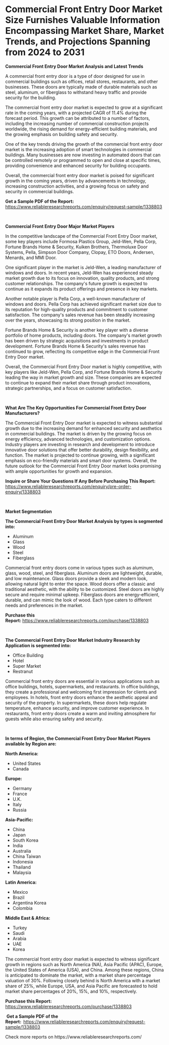 <p><h1>Commercial Front Entry Door Market Size Furnishes Valuable Information Encompassing Market Share, Market Trends, and Projections Spanning from 2024 to 2031</h1></p><p><strong>Commercial Front Entry Door Market Analysis and Latest Trends</strong></p>
<p><p>A commercial front entry door is a type of door designed for use in commercial buildings such as offices, retail stores, restaurants, and other businesses. These doors are typically made of durable materials such as steel, aluminum, or fiberglass to withstand heavy traffic and provide security for the building.</p><p>The commercial front entry door market is expected to grow at a significant rate in the coming years, with a projected CAGR of 11.4% during the forecast period. This growth can be attributed to a number of factors, including the increasing number of commercial construction projects worldwide, the rising demand for energy-efficient building materials, and the growing emphasis on building safety and security.</p><p>One of the key trends driving the growth of the commercial front entry door market is the increasing adoption of smart technologies in commercial buildings. Many businesses are now investing in automated doors that can be controlled remotely or programmed to open and close at specific times, providing convenience and enhanced security for building occupants.</p><p>Overall, the commercial front entry door market is poised for significant growth in the coming years, driven by advancements in technology, increasing construction activities, and a growing focus on safety and security in commercial buildings.</p></p>
<p><strong>Get a Sample PDF of the Report:&nbsp;</strong> <a href="https://www.reliableresearchreports.com/enquiry/request-sample/1338803">https://www.reliableresearchreports.com/enquiry/request-sample/1338803</a></p>
<p>&nbsp;</p>
<p><strong>Commercial Front Entry Door Major Market Players</strong></p>
<p><p>In the competitive landscape of the Commercial Front Entry Door market, some key players include Formosa Plastics Group, Jeld-Wen, Pella Corp, Fortune Brands Home & Security, Kuiken Brothers, Thermoluxe Door Systems, Pella, Simpson Door Company, Clopay, ETO Doors, Andersen, Menards, and MMI Door. </p><p>One significant player in the market is Jeld-Wen, a leading manufacturer of windows and doors. In recent years, Jeld-Wen has experienced steady market growth due to its focus on innovation, quality products, and strong customer relationships. The company's future growth is expected to continue as it expands its product offerings and presence in key markets.</p><p>Another notable player is Pella Corp, a well-known manufacturer of windows and doors. Pella Corp has achieved significant market size due to its reputation for high-quality products and commitment to customer satisfaction. The company's sales revenue has been steadily increasing over the years, showcasing its strong position in the market.</p><p>Fortune Brands Home & Security is another key player with a diverse portfolio of home products, including doors. The company's market growth has been driven by strategic acquisitions and investments in product development. Fortune Brands Home & Security's sales revenue has continued to grow, reflecting its competitive edge in the Commercial Front Entry Door market.</p><p>Overall, the Commercial Front Entry Door market is highly competitive, with key players like Jeld-Wen, Pella Corp, and Fortune Brands Home & Security leading the way in market growth and size. These companies are expected to continue to expand their market share through product innovations, strategic partnerships, and a focus on customer satisfaction.</p></p>
<p>&nbsp;</p>
<p><strong>What Are The Key Opportunities For Commercial Front Entry Door Manufacturers?</strong></p>
<p><p>The Commercial Front Entry Door market is expected to witness substantial growth due to the increasing demand for enhanced security and aesthetics in commercial buildings. The market is driven by the growing focus on energy efficiency, advanced technologies, and customization options. Industry players are investing in research and development to introduce innovative door solutions that offer better durability, design flexibility, and function. The market is projected to continue growing, with a significant emphasis on eco-friendly materials and smart door systems. Overall, the future outlook for the Commercial Front Entry Door market looks promising with ample opportunities for growth and expansion.</p></p>
<p><strong>Inquire or Share Your Questions If Any Before Purchasing This Report:</strong> <a href="https://www.reliableresearchreports.com/enquiry/pre-order-enquiry/1338803">https://www.reliableresearchreports.com/enquiry/pre-order-enquiry/1338803</a></p>
<p>&nbsp;</p>
<p><strong>Market Segmentation</strong></p>
<p><strong>The Commercial Front Entry Door Market Analysis by types is segmented into:</strong></p>
<p><ul><li>Aluminum</li><li>Glass</li><li>Wood</li><li>Steel</li><li>Fiberglass</li></ul></p>
<p><p>Commercial front entry doors come in various types such as aluminum, glass, wood, steel, and fiberglass. Aluminum doors are lightweight, durable, and low maintenance. Glass doors provide a sleek and modern look, allowing natural light to enter the space. Wood doors offer a classic and traditional aesthetic, with the ability to be customized. Steel doors are highly secure and require minimal upkeep. Fiberglass doors are energy-efficient, durable, and can mimic the look of wood. Each type caters to different needs and preferences in the market.</p></p>
<p><strong>Purchase this Report:&nbsp;</strong><a href="https://www.reliableresearchreports.com/purchase/1338803">https://www.reliableresearchreports.com/purchase/1338803</a></p>
<p>&nbsp;</p>
<p><strong>The Commercial Front Entry Door Market Industry Research by Application is segmented into:</strong></p>
<p><ul><li>Office Building</li><li>Hotel</li><li>Super Market</li><li>Restranut</li></ul></p>
<p><p>Commercial front entry doors are essential in various applications such as office buildings, hotels, supermarkets, and restaurants. In office buildings, they create a professional and welcoming first impression for clients and employees. In hotels, front entry doors enhance the aesthetic appeal and security of the property. In supermarkets, these doors help regulate temperature, enhance security, and improve customer experience. In restaurants, front entry doors create a warm and inviting atmosphere for guests while also ensuring safety and security.</p></p>
<p>&nbsp;</p>
<p><strong>In terms of Region, the Commercial Front Entry Door Market Players available by Region are:</strong></p>
<p>
    <p> <strong> North America: </strong>
        <ul>
            <li>United States</li>
            <li>Canada</li>
        </ul>
        </p> 
    <p> <strong> Europe: </strong>
        <ul>
            <li>Germany</li>
            <li>France</li>
            <li>U.K.</li>
            <li>Italy</li>
            <li>Russia</li>
        </ul>
        </p> 
    <p> <strong> Asia-Pacific: </strong>
        <ul>
            <li>China</li>
            <li>Japan</li>
            <li>South Korea</li>
            <li>India</li>
            <li>Australia</li>
            <li>China Taiwan</li>
            <li>Indonesia</li>
            <li>Thailand</li>
            <li>Malaysia</li>
        </ul>
        </p> 
    <p> <strong> Latin America: </strong>
        <ul>
            <li>Mexico</li>
            <li>Brazil</li>
            <li>Argentina Korea</li>
            <li>Colombia</li>
        </ul>
        </p> 
    <p> <strong> Middle East & Africa: </strong>
        <ul>
            <li>Turkey</li>
            <li>Saudi</li>
            <li>Arabia</li>
            <li>UAE</li>
            <li>Korea</li>
        </ul>
    </p>
    </p>
<p><p>The commercial front entry door market is expected to witness significant growth in regions such as North America (NA), Asia Pacific (APAC), Europe, the United States of America (USA), and China. Among these regions, China is anticipated to dominate the market, with a market share percentage valuation of 30%. Following closely behind is North America with a market share of 25%, while Europe, USA, and Asia Pacific are forecasted to hold market share percentages of 20%, 15%, and 10%, respectively.</p></p>
<p><strong>Purchase this Report: </strong><a href="https://www.reliableresearchreports.com/purchase/1338803">https://www.reliableresearchreports.com/purchase/1338803</a></p>
<p>&nbsp;<strong>Get a Sample PDF of the Report:&nbsp;&nbsp;</strong><a href="https://www.reliableresearchreports.com/enquiry/request-sample/1338803">https://www.reliableresearchreports.com/enquiry/request-sample/1338803</a></p>
<p><strong></strong></p>
<p>Check more reports on https://www.reliableresearchreports.com/</p>